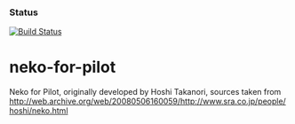 ### Status
[![Build Status](https://travis-ci.org/wolf3d/neko-for-pilot.svg?branch=testing)](https://travis-ci.org/wolf3d/neko-for-pilot.svg?branch=testing)
# neko-for-pilot
Neko for Pilot, originally developed by Hoshi Takanori, 
sources taken from http://web.archive.org/web/20080506160059/http://www.sra.co.jp/people/hoshi/neko.html
